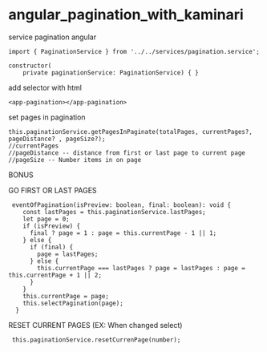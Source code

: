 # angular_pagination_with_kaminari
service pagination angular

```
import { PaginationService } from '../../services/pagination.service';

constructor(
    private paginationService: PaginationService) { }

```

add selector with html 

```
<app-pagination></app-pagination>
```

set pages in pagination

```apple js
this.paginationService.getPagesInPaginate(totalPages, currentPages?, pageDistance? , pageSize?);
//currentPages 
//pageDistance -- distance from first or last page to current page 
//pageSize -- Number items in on page
```


BONUS


GO FIRST OR LAST PAGES 
```apple js
 eventOfPagination(isPreview: boolean, final: boolean): void {
    const lastPages = this.paginationService.lastPages;
    let page = 0;
    if (isPreview) {
      final ? page = 1 : page = this.currentPage - 1 || 1;
    } else {
      if (final) {
        page = lastPages;
      } else {
        this.currentPage === lastPages ? page = lastPages : page = this.currentPage + 1 || 2;
      }
    }
    this.currentPage = page;
    this.selectPagination(page);
  }
```


RESET CURRENT PAGES
(EX: When changed select)
```apple js
 this.paginationService.resetCurrenPage(number);
```
